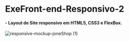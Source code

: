 # ExeFront-end-Responsivo-2
#### - Layout de Site responsivo  em HTML5, CSS3 e FlexBox.

![responsive-mockup-joneShop (1)](https://user-images.githubusercontent.com/60757768/83896379-6f89fa80-a72a-11ea-8c3f-8b702b7fac29.jpg)
